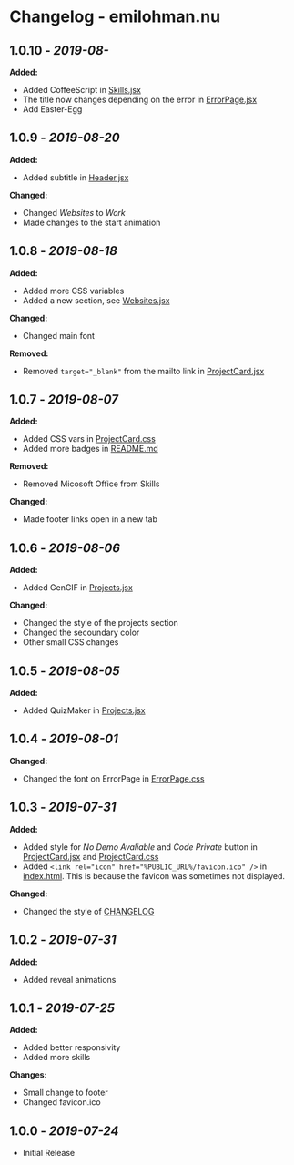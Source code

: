 # Changelog - emilohman.nu
## 1.0.10 - _2019-08-_
**Added:**
- Added CoffeeScript in [Skills.jsx](src/components/Skills/Skills.jsx)
- The title now changes depending on the error in [ErrorPage.jsx](src/components/ErrorPage/ErrorPage.jsx)
- Add Easter-Egg

## 1.0.9 - _2019-08-20_
**Added:**
- Added subtitle in [Header.jsx](src/components/Header/Header.jsx)

**Changed:**
- Changed _Websites_ to _Work_
- Made changes to the start animation

## 1.0.8 - _2019-08-18_
**Added:**
- Added more CSS variables
- Added a new section, see [Websites.jsx](src/components/Websites/Websites.jsx)

**Changed:**
- Changed main font

**Removed:**
- Removed `target="_blank"` from the mailto link in [ProjectCard.jsx](src/components/Footer/Footer.jsx)

## 1.0.7 - _2019-08-07_
**Added:**
- Added CSS vars in [ProjectCard.css](src/components/ProjectCard/ProjectCard.css)
- Added more badges in [README.md](README.md)

**Removed:**
- Removed Micosoft Office from Skills

**Changed:**
- Made footer links open in a new tab

## 1.0.6 - _2019-08-06_
**Added:**
- Added GenGIF in [Projects.jsx](src/components/Projects/Projects.jsx)

**Changed:**
- Changed the style of the projects section
- Changed the secoundary color
- Other small CSS changes

## 1.0.5 - _2019-08-05_
**Added:**
- Added QuizMaker in [Projects.jsx](src/components/Projects/Projects.jsx)

## 1.0.4 - _2019-08-01_
**Changed:**
- Changed the font on ErrorPage in [ErrorPage.css](src/components/ErrorPage/ErrorPage.css)

## 1.0.3 - _2019-07-31_
**Added:**
- Added style for _No Demo Avaliable_ and _Code Private_ button in [ProjectCard.jsx](src/components/ProjectCard/ProjectCard.jsx) and [ProjectCard.css](src/components/ProjectCard/ProjectCard.css)
- Added `<link rel="icon" href="%PUBLIC_URL%/favicon.ico" />` in [index.html](public/index.html). This is because the favicon was sometimes not displayed.

**Changed:**
- Changed the style of [CHANGELOG](CHANGELOG.md)

## 1.0.2 - _2019-07-31_
**Added:**
- Added reveal animations

## 1.0.1 - _2019-07-25_
**Added:**
- Added better responsivity
- Added more skills

**Changes:**
- Small change to footer
- Changed favicon.ico

## 1.0.0 - _2019-07-24_
- Initial Release